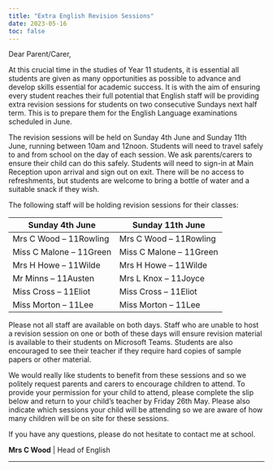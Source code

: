 ```yaml
---
title: "Extra English Revision Sessions"
date: 2023-05-16
toc: false
---
```


Dear Parent/Carer,
                                      
At this crucial time in the studies of Year 11 students, it is essential all students are given as many opportunities as possible to advance and develop skills essential for academic success. It is with the aim of ensuring every student reaches their full potential that English staff will be providing extra revision sessions for students on two consecutive Sundays next half term. This is to prepare them for the English Language examinations scheduled in June.

The revision sessions will be held on Sunday 4th June and Sunday 11th June, running between 10am and 12noon. Students will need to travel safely to and from school on the day of each session. We ask parents/carers to ensure their child can do this safely. Students will need to sign-in at Main Reception upon arrival and sign out on exit. There will be no access to refreshments, but students are welcome to bring a bottle of water and a suitable snack if they wish. 

The following staff will be holding revision sessions for their classes:

| Sunday 4th June | Sunday 11th June |
|-----------------|------------------|
| Mrs C Wood – 11Rowling | Mrs C Wood – 11Rowling |
| Miss C Malone – 11Green | Miss C Malone – 11Green |
| Mrs H Howe – 11Wilde | Mrs H Howe – 11Wilde |
| Mr Minns – 11Austen | Mrs L Knox – 11Joyce |
| Miss Cross – 11Eliot | Miss Cross – 11Eliot |
| Miss Morton – 11Lee | Miss Morton – 11Lee |


Please not all staff are available on both days. Staff who are unable to host a revision session on one or both of these days will ensure revision material is available to their students on Microsoft Teams. Students are also encouraged to see their teacher if they require hard copies of sample papers or other material.

We would really like students to benefit from these sessions and so we politely request parents and carers to encourage children to attend. To provide your permission for your child to attend, please complete the slip below and return to your child’s teacher by Friday 26th May. Please also indicate which sessions your child will be attending so we are aware of how many children will be on site for these sessions.

If you have any questions, please do not hesitate to contact me at school.

**Mrs C Wood** | Head of English

---